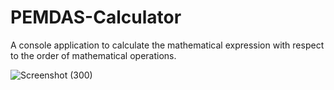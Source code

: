 # PEMDAS-Calculator
A console application to calculate the mathematical expression with respect to the order of mathematical operations.

![Screenshot (300)](https://user-images.githubusercontent.com/41492875/132786651-20d77cea-e3f9-4f8b-a959-614eebedffa4.png)
